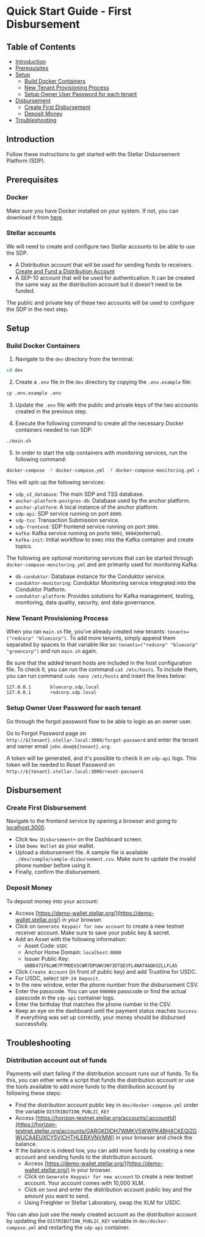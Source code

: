 # Quick Start Guide - First Disbursement

## Table of Contents
  - [Introduction](#introduction)
  - [Prerequisites](#prerequisites)
  - [Setup](#setup)
    - [Build Docker Containers](#build-docker-containers)
    - [New Tenant Provisioning Process](#new-tenant-provisioning-process)
    - [Setup Owner User Password for each tenant](#setup-owner-user-password-for-each-tenant)
  - [Disbursement](#disbursement)
    - [Create First Disbursement](#create-first-disbursement)
    - [Deposit Money](#deposit-money)
  - [Troubleshooting](#troubleshooting)

## Introduction

Follow these instructions to get started with the Stellar Disbursement Platform (SDP).

## Prerequisites

### Docker

Make sure you have Docker installed on your system. If not, you can download it from [here](https://www.docker.com/products/docker-desktop).

### Stellar accounts 
We will need to create and configure two Stellar accounts to be able to use the SDP. 
* A Distribution account that will be used for sending funds to receivers. [Create and Fund a Distribution Account](https://developers.stellar.org/docs/stellar-disbursement-platform/getting-started#create-and-fund-a-distribution-account)
* A SEP-10 account that will be used for authentication. It can be created the same way as the distribution account but it doesn't need to be funded.

The public and private key of these two accounts will be used to configure the SDP in the next step.

## Setup

### Build Docker Containers

1. Navigate to the `dev` directory from the terminal:
```sh
cd dev
```

2. Create a `.env` file in the `dev` directory by copying the `.env.example` file:
```sh
cp .env.example .env
```

3. Update the `.env` file with the public and private keys of the two accounts created in the previous step.

4. Execute the following command to create all the necessary Docker containers needed to run SDP:
```sh
./main.sh
```

5. In order to start the sdp containers with monitoring services, run the following command:
```sh
docker-compose -f docker-compose.yml -f docker-compose-monitoring.yml up
```

This will spin up the following services:

- `sdp_v2_database`: The main SDP and TSS database.
- `anchor-platform-postgres-db`: Database used by the anchor platform.
- `anchor-platform`: A local instance of the anchor platform.
- `sdp-api`: SDP service running on port `8000`.
- `sdp-tss`: Transaction Submission service.
- `sdp-frontend`: SDP frontend service running on port `3000`.
- `kafka`: Kafka service running on ports `9092`, `9094`(external).
- `kafka-init`:  Initial workflow to exec into the Kafka container and create topics.

The following are optional monitoring services that can be started through `docker-compose-monitoring.yml` and are primarily used for monitoring Kafka: 
- `db-conduktor`: Database instance for the Conduktor service. 
- `conduktor-monitoring`: Conduktor Monitoring service integrated into the Conduktor Platform. 
- `conduktor-platform`: Provides solutions for Kafka management, testing, monitoring, data quality, security, and data governance.

### New Tenant Provisioning Process

When you ran `main.sh` file, you've already created new tenants: `tenants=("redcorp" "bluecorp")`. 
To add more tenants, simply append them separated by spaces to that variable like so: `tenants=("redcorp" "bluecorp" "greencorp")` and run `main.sh` again.

Be sure that the added tenant hosts are included in the host configuration file.
To check it, you can run the command `cat /etc/hosts`.
To include them, you can run command `sudo nano /etc/hosts` and insert the lines below:
```
127.0.0.1       bluecorp.sdp.local
127.0.0.1       redcorp.sdp.local
```

### Setup Owner User Password for each tenant

Go through the forgot password flow to be able to login as an owner user.

Go to Forgot Password page on `http://${tenant}.stellar.local:3000/forgot-password` and enter the tenant and owner email `john.doe@${tenant}.org`.

A token will be generated, and it's possible to check it on `sdp-api` logs. This token will be needed to Reset Password on `http://${tenant}.stellar.local:3000/reset-password`.

## Disbursement

### Create First Disbursement

Navigate to the frontend service by opening a browser and going to [localhost:3000](http://localhost:3000).

- Click `New Disbursement+` on the Dashboard screen.
- Use `Demo Wallet` as your wallet.
- Upload a disbursement file. A sample file is available `./dev/sample/sample-disbursement.csv`. Make sure to update the invalid phone number before using it.
- Finally, confirm the disbursement.

### Deposit Money

To deposit money into your account:

- Access [https://demo-wallet.stellar.org/](https://demo-wallet.stellar.org/) in your browser.
- Click on `Generate Keypair for new account` to create a new testnet receiver account. Make sure to save your public key & secret.
- Add an Asset with the following information:
  - Asset Code: `USDC`
  - Anchor Home Domain: `localhost:8080`
  - Issuer Public Key: `GBBD47IF6LWK7P7MDEVSCWR7DPUWV3NY3DTQEVFL4NAT4AQH3ZLLFLA5`
- Click `Create Account` (in front of public key) and add Trustline for USDC.
- For USDC, select `SEP-24 Deposit`.
- In the new window, enter the phone number from the disbursement CSV.
- Enter the passcode. You can use `000000` passcode or find the actual passcode in the `sdp-api` container logs.
- Enter the birthday that matches the phone number in the CSV.
- Keep an eye on the dashboard until the payment status reaches `Success`. If everything was set up correctly, your money should be disbursed successfully.

## Troubleshooting

### Distribution account out of funds

Payments will start failing if the distribution account runs out of funds. To fix this, you can either write a script that funds the distribution account or use the tools
available to add more funds to the distribution account by following these steps:

- Find the distribution account public key in `dev/docker-compose.yml` under the variable `DISTRIBUTION_PUBLIC_KEY`
- Access [https://horizon-testnet.stellar.org/accounts/:accountId](https://horizon-testnet.stellar.org/accounts/GARGKDIDH7WMKV5WWPK4BH4CKEQIZGWUCA4EUXCY5VICHTHLEBXVNVMW) in your browser and check the balance.
- If the balance is indeed low, you can add more funds by creating a new account and sending funds to the distribution account.
  - Access [https://demo-wallet.stellar.org/](https://demo-wallet.stellar.org/) in your browser.
  - Click on `Generate Keypair for new account` to create a new testnet account. Your account comes with 10,000 XLM.
  - Click on `Send` and enter the distribution account public key and the amount you want to send.
  - Using Freighter or Stellar Laboratory, swap the XLM for USDC.

You can also just use the newly created account as the distribution account by updating the `DISTRIBUTION_PUBLIC_KEY` variable in `dev/docker-compose.yml` and restarting the `sdp-api` container.

